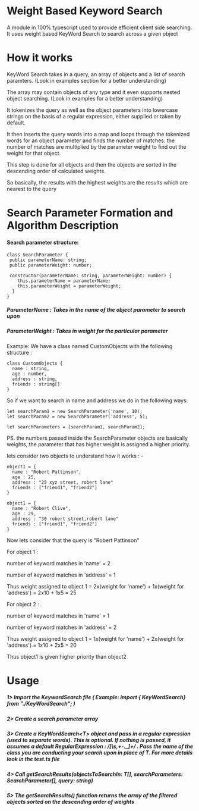 # Weight Based Keyword Search
A module in 100% typescript used to provide efficient client side searching. It uses weight based KeyWord Search to search across a given object

# How it works
KeyWord Search takes in a query, an array of objects and a list of search paramters. (Look in examples section for a better understanding)

The array may contain objects of any type and it even supports nested object searching. (Look in examples for a better understanding)

It tokenizes the query as well as the object parameters into lowercase strings on the basis of a regular expression, either supplied or taken by default.

It then inserts the query words into a map and loops through the tokenized words for an object parameter and finds the number of matches. the number of matches are multiplied by the parameter weight to find out the weight for that object.

This step is done for all objects and then the objects are sorted in the descending order of calculated weights.

So basically, the results with the highest weights are the results which are nearest to the query

# Search Parameter Formation and Algorithm Description
#### Search parameter structure:
    class SearchParameter {
     public parameterName: string;
     public parameterWeight: number;
     
     constructor(parameterName: string, parameterWeight: number) {
        this.parameterName = parameterName;
        this.parameterWeight = parameterWeight;
      }
    }

##### ParameterName : Takes in the name of the object parameter to search upon
##### ParameterWeight : Takes in weight for the particular parameter
Example:
We have a class named CustomObjects with the following structure :

    class CustomObjects {
      name : string,
      age : number,
      address : string,
      friends : string[]
    }
 
 So if we want to search in name and address we do in the following ways:
 
    let searchParam1 = new SearchParameter('name', 10);
    let searchParam2 = new SearchParameter('address', 5);
    
    let searchParameters = [searchParam1, searchParam2];
    
PS. the numbers passed inside the SearchParameter objects are basically weights, the parameter that has higher weight is assigned a higher priority.

lets consider two objects to understand how it works : -

    object1 = {
      name : "Robert Pattinson",
      age : 25,
      address : "25 xyz street, robert lane"
      friends : ["friend1", "friend2"]
    }
    
    object1 = {
      name : "Robert Clive",
      age : 29,
      address : "30 robert street,robert lane"
      friends : ["friend1", "friend2"]
    }
Now lets consider that the query is "Robert Pattinson"

For object 1 :

number of keyword matches in 'name' = 2

number of keyword matches in 'address' = 1

Thus weight assigned to object 1 = 2x(weight for 'name') + 1x(weight for 'address') = 2x10 + 1x5 = 25

For object 2 :

number of keyword matches in 'name' = 1

number of keyword matches in 'address' = 2

Thus weight assigned to object 1 = 1x(weight for 'name') + 2x(weight for 'address') = 1x10 + 2x5 = 20

Thus object1 is given higher priority than object2

# Usage
##### 1> Import the KeywordSearch file ( Example: import { KeyWordSearch} from "./KeyWordSearch"; )
##### 2> Create a search parameter array
##### 3> Create a KeyWordSearch\<T\> object and pass in a regular expression (used to separate words). This is optional. If nothing is passed, it assumes a default RegularExpression : /[\s,+-._]+/ . Pass the name of the class you are conducting your search upon in place of T. For more details look in the test.ts file

##### 4> Call getSearchResults(objectsToSearchIn: T[], searchParameters: SearchParameter[], query: string)
##### 5> The getSearchResults() function returns the array of the filtered objects sorted on the descending order of weights
